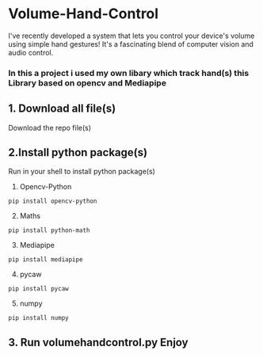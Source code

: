 # Volume-Hand-Control
I've recently developed a system that lets you control your device's volume using simple hand gestures! It's a fascinating blend of computer vision and audio control. 

### In this a project i used my own libary which track hand(s) this Library based on opencv and Mediapipe
## 1. Download all file(s)
  Download the repo file(s)<br>

  
## 2.Install python package(s)
Run in your shell to install python package(s) <br>
1. Opencv-Python
```shell
pip install opencv-python
```
2. Maths
```shell
pip install python-math
```
3. Mediapipe 
```shell
pip install mediapipe
```   
4. pycaw
```shell
pip install pycaw
``` 
5. numpy
```shell
pip install numpy
```   

 ## 3. Run  volumehandcontrol.py Enjoy


   
 